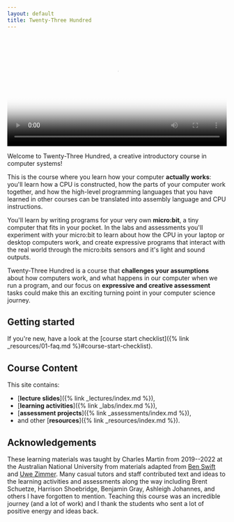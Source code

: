 ```yaml
---
layout: default
title: Twenty-Three Hundred
---
```


<video width="100%" controls preload="metadata"
  poster="{% link assets/welcome/comp2300-cpm-intro.jpg %}" >
  <source
    src="https://cs.anu.edu.au/courses/comp2300/v_media/comp2300-videos/comp2300-cpm-intro.mp4"
    type="video/mp4">
   <track label="English" kind="subtitles" srclang="en" src="{% link assets/welcome/comp2300-cpm-intro.vtt %}" default>
</video>

Welcome to Twenty-Three Hundred, a creative introductory course in computer systems!

This is the course where you learn how your computer **actually works**: you'll learn how a CPU is constructed, how the parts of your computer work together, and how the high-level programming languages that you have learned in other courses can be translated into assembly language and CPU instructions.

You'll learn by writing programs for your very own **micro:bit**, a tiny computer that fits in your pocket. In the labs and assessments you'll experiment with your micro:bit to learn about how the CPU in your laptop or desktop computers work, and create expressive programs that interact with the real world through the micro:bits sensors and it's light and sound outputs.

Twenty-Three Hundred is a course that **challenges your assumptions** about how computers work, and what happens in our computer when we run a program, and our focus on **expressive and creative assessment** tasks could make this an exciting turning point in your computer science journey.

## Getting started

If you're new, have a look at the [course start checklist]({% link _resources/01-faq.md %}#course-start-checklist).

## Course Content

This site contains: 

- [**lecture slides**]({% link _lectures/index.md %}), 
- [**learning activities**]({% link _labs/index.md %}), 
- [**assessment projects**]({% link _assessments/index.md %}), 
- and other [**resources**]({% link _resources/index.md %}).

## Acknowledgements

These learning materials was taught by Charles Martin from 2019--2022 at the Australian National University from materials adapted from [Ben Swift](https://benswift.me) and [Uwe Zimmer](http://transit-port.net). Many casual tutors and staff contributed text and ideas to the learning activities and assessments along the way including Brent Schuetze, Harrison Shoebridge, Benjamin Gray, Ashleigh Johannes, and others I have forgotten to mention. Teaching this course was an incredible journey (and a lot of work) and I thank the students who sent a lot of positive energy and ideas back.
